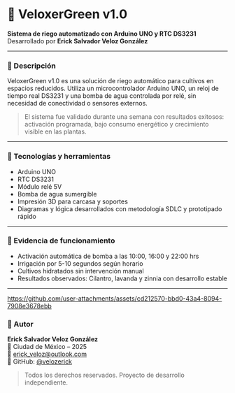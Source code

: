 # 🌱 VeloxerGreen v1.0

**Sistema de riego automatizado con Arduino UNO y RTC DS3231**  
Desarrollado por **Erick Salvador Veloz González**

---

### 📌 Descripción

VeloxerGreen v1.0 es una solución de riego automático para cultivos en espacios reducidos. Utiliza un microcontrolador Arduino UNO, un reloj de tiempo real DS3231 y una bomba de agua controlada por relé, sin necesidad de conectividad o sensores externos.

> El sistema fue validado durante una semana con resultados exitosos: activación programada, bajo consumo energético y crecimiento visible en las plantas.

---

### 🧰 Tecnologías y herramientas

- Arduino UNO
- RTC DS3231
- Módulo relé 5V
- Bomba de agua sumergible
- Impresión 3D para carcasa y soportes
- Diagramas y lógica desarrollados con metodología SDLC y prototipado rápido

---



### 📸 Evidencia de funcionamiento

- Activación automática de bomba a las 10:00, 16:00 y 22:00 hrs
- Irrigación por 5-10 segundos según horario
- Cultivos hidratados sin intervención manual
- Resultados observados: Cilantro, lavanda y zinnia con desarrollo estable

---

https://github.com/user-attachments/assets/cd212570-bbd0-43a4-8094-7908e3678ebb



### 👤 Autor

**Erick Salvador Veloz González**  
📍 Ciudad de México – 2025  
📧 [erick_veloz@outlook.com](mailto:erick_veloz@outlook.com)  
🐙 GitHub: [@velozerick](https://github.com/velozerick)

> Todos los derechos reservados. Proyecto de desarrollo independiente.
